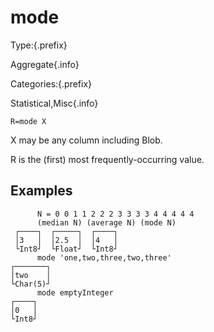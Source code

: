 # mode

Type:{.prefix}

Aggregate{.info}

Categories:{.prefix}

Statistical,Misc{.info}

~~~
R=mode X
~~~

X may be any column including Blob.

R is the (first) most frequently-occurring value.

## Examples

~~~
      N = 0 0 1 1 2 2 2 3 3 3 3 4 4 4 4 4
      (median N) (average N) (mode N)
 ┌────┐  ┌─────┐  ┌────┐
 │3   │  │2.5  │  │4   │
 └Int8┘  └Float┘  └Int8┘
      mode 'one,two,three,two,three'
┌───────┐
│two    │
└Char(5)┘
      mode emptyInteger
┌────┐
│0   │
└Int8┘
~~~

